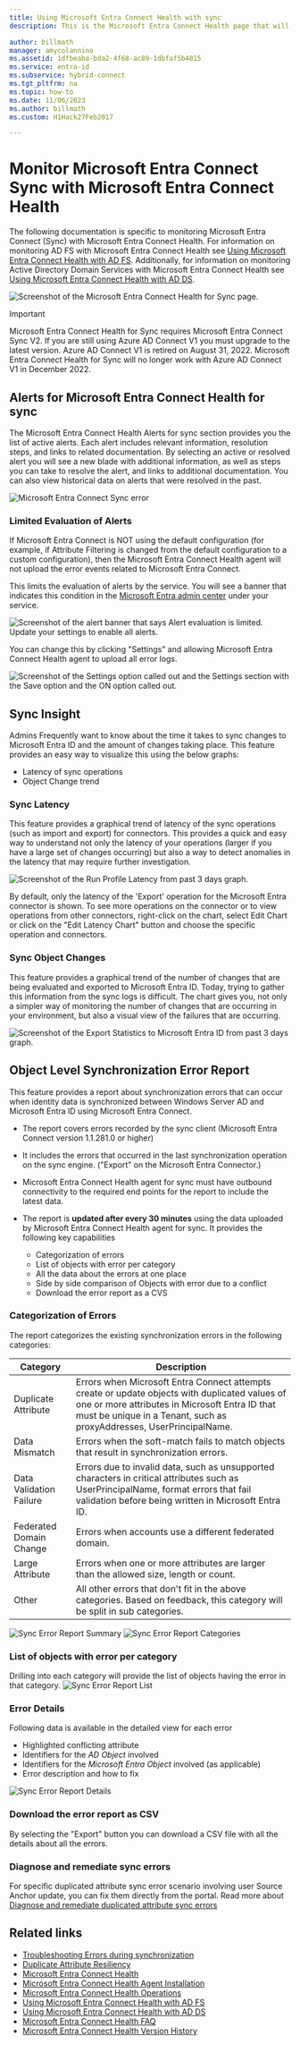 ```yaml
---
title: Using Microsoft Entra Connect Health with sync
description: This is the Microsoft Entra Connect Health page that will discuss how to monitor Microsoft Entra Connect Sync.

author: billmath
manager: amycolannino
ms.assetid: 1dfbeaba-bda2-4f68-ac89-1dbfaf5b4015
ms.service: entra-id
ms.subservice: hybrid-connect
ms.tgt_pltfrm: na
ms.topic: how-to
ms.date: 11/06/2023
ms.author: billmath
ms.custom: H1Hack27Feb2017

---
```

# Monitor Microsoft Entra Connect Sync with Microsoft Entra Connect Health
The following documentation is specific to monitoring Microsoft Entra Connect (Sync) with Microsoft Entra Connect Health.  For information on monitoring AD FS with Microsoft Entra Connect Health see [Using Microsoft Entra Connect Health with AD FS](how-to-connect-health-adfs.md). Additionally, for information on monitoring Active Directory Domain Services with Microsoft Entra Connect Health see [Using Microsoft Entra Connect Health with AD DS](how-to-connect-health-adds.md).

![Screenshot of the Microsoft Entra Connect Health for Sync page.](./media/how-to-connect-health-sync/syncsnapshot.png)

> [!IMPORTANT]
> Microsoft Entra Connect Health for Sync requires Microsoft Entra Connect Sync V2. If you are still using Azure AD Connect V1 you must upgrade to the latest version. 
> Azure AD Connect V1 is retired on August 31, 2022. Microsoft Entra Connect Health for Sync will no longer work with Azure AD Connect V1 in December 2022.
> 
<a name='alerts-for-azure-ad-connect-health-for-sync'></a>

## Alerts for Microsoft Entra Connect Health for sync
The Microsoft Entra Connect Health Alerts for sync section provides you the list of active alerts. Each alert includes relevant information, resolution steps, and links to related documentation. By selecting an active or resolved alert you will see a new blade with additional information, as well as steps you can take to resolve the alert, and links to additional documentation. You can also view historical data on alerts that were resolved in the past.

![Microsoft Entra Connect Sync error](./media/how-to-connect-health-sync/alert.png)

### Limited Evaluation of Alerts
If Microsoft Entra Connect is NOT using the default configuration (for example, if Attribute Filtering is changed from the default configuration to a custom configuration), then the Microsoft Entra Connect Health agent will not upload the error events related to Microsoft Entra Connect.

This limits the evaluation of alerts by the service. You will see a banner that indicates this condition in the [Microsoft Entra admin center](https://entra.microsoft.com) under your service.

![Screenshot of the alert banner that says Alert evaluation is limited. Update your settings to enable all alerts.](./media/how-to-connect-health-sync/banner.png)

You can change this by clicking "Settings" and allowing Microsoft Entra Connect Health agent to upload all error logs.

![Screenshot of the Settings option called out and the Settings section with the Save option and the ON option called out.](./media/how-to-connect-health-sync/banner2.png)

## Sync Insight
Admins Frequently want to know about the time it takes to sync changes to Microsoft Entra ID and the amount of changes taking place. This feature provides an easy way to visualize this using the below graphs:   

* Latency of sync operations
* Object Change trend

### Sync Latency
This feature provides a graphical trend of latency of the sync operations (such as import and export) for connectors.  This provides a quick and easy way to understand not only the latency of your operations (larger if you have a large set of changes occurring) but also a way to detect anomalies in the latency that may require further investigation.

![Screenshot of the Run Profile Latency from past 3 days graph.](./media/how-to-connect-health-sync/synclatency02.png)

By default, only the latency of the 'Export' operation for the Microsoft Entra connector is shown.  To see more operations on the connector or to view operations from other connectors, right-click on the chart,  select Edit Chart or click on the "Edit Latency Chart" button and choose the specific operation and connectors.

### Sync Object Changes
This feature provides a graphical trend of the number of changes that are being evaluated and exported to Microsoft Entra ID.  Today, trying to gather this information from the sync logs is difficult.  The chart gives you, not only a simpler way of monitoring the number of changes that are occurring in your environment, but also a visual view of the failures that are occurring.

![Screenshot of the Export Statistics to Microsoft Entra ID from past 3 days graph.](./media/how-to-connect-health-sync/syncobjectchanges02.png)

## Object Level Synchronization Error Report
This feature provides a report about synchronization errors that can occur when identity data is synchronized between Windows Server AD and Microsoft Entra ID using Microsoft Entra Connect.

* The report covers errors recorded by the sync client (Microsoft Entra Connect version 1.1.281.0 or higher)
* It includes the errors that occurred in the last synchronization operation on the sync engine. ("Export" on the Microsoft Entra Connector.)
* Microsoft Entra Connect Health agent for sync must have outbound connectivity to the required end points for the report to include the latest data.
* The report is **updated after every 30 minutes** using the data uploaded by Microsoft Entra Connect Health agent for sync.
  It provides the following key capabilities

  * Categorization of errors
  * List of objects with error per category
  * All the data about the errors at one place
  * Side by side comparison of Objects with error due to a conflict
  * Download the error report as a CVS

### Categorization of Errors
The report categorizes the existing synchronization errors in the following categories:

| Category | Description |
| --- | --- |
| Duplicate Attribute |Errors when Microsoft Entra Connect attempts create or update objects with duplicated values of one or more attributes in Microsoft Entra ID that must be unique in a Tenant, such as proxyAddresses, UserPrincipalName. |
| Data Mismatch |Errors when the soft-match fails to match objects that result in synchronization errors. |
| Data Validation Failure |Errors due to invalid data, such as unsupported characters in critical attributes such as UserPrincipalName, format errors that fail validation before being written in Microsoft Entra ID. |
| Federated Domain Change | Errors when accounts use a different federated domain. |
| Large Attribute |Errors when one or more attributes are larger than the allowed size, length or count. |
| Other |All other errors that don't fit in the above categories. Based on feedback, this category will be split in sub categories. |

![Sync Error Report Summary](./media/how-to-connect-health-sync/errorreport01.png)
![Sync Error Report Categories](./media/how-to-connect-health-sync/SyncErrorByTypes.PNG)

### List of objects with error per category
Drilling into each category will provide the list of objects having the error in that category.
![Sync Error Report List](./media/how-to-connect-health-sync/errorreport03.png)

### Error Details
Following data is available in the detailed view for each error

* Highlighted conflicting attribute
* Identifiers for the *AD Object* involved
* Identifiers for the *Microsoft Entra Object* involved (as applicable)
* Error description and how to fix

![Sync Error Report Details](./media/how-to-connect-health-sync/duplicateAttributeSyncError.png)

### Download the error report as CSV
By selecting the "Export" button you can download a CSV file with all the details about all the errors.

### Diagnose and remediate sync errors 
For specific duplicated attribute sync error scenario involving user Source Anchor update, you can fix them directly from the portal. 
Read more about [Diagnose and remediate duplicated attribute sync errors](how-to-connect-health-diagnose-sync-errors.md)

## Related links
* [Troubleshooting Errors during synchronization](tshoot-connect-sync-errors.md)
* [Duplicate Attribute Resiliency](how-to-connect-syncservice-duplicate-attribute-resiliency.md)
* [Microsoft Entra Connect Health](./whatis-azure-ad-connect.md)
* [Microsoft Entra Connect Health Agent Installation](how-to-connect-health-agent-install.md)
* [Microsoft Entra Connect Health Operations](how-to-connect-health-operations.md)
* [Using Microsoft Entra Connect Health with AD FS](how-to-connect-health-adfs.md)
* [Using Microsoft Entra Connect Health with AD DS](how-to-connect-health-adds.md)
* [Microsoft Entra Connect Health FAQ](reference-connect-health-faq.yml)
* [Microsoft Entra Connect Health Version History](reference-connect-health-version-history.md)
